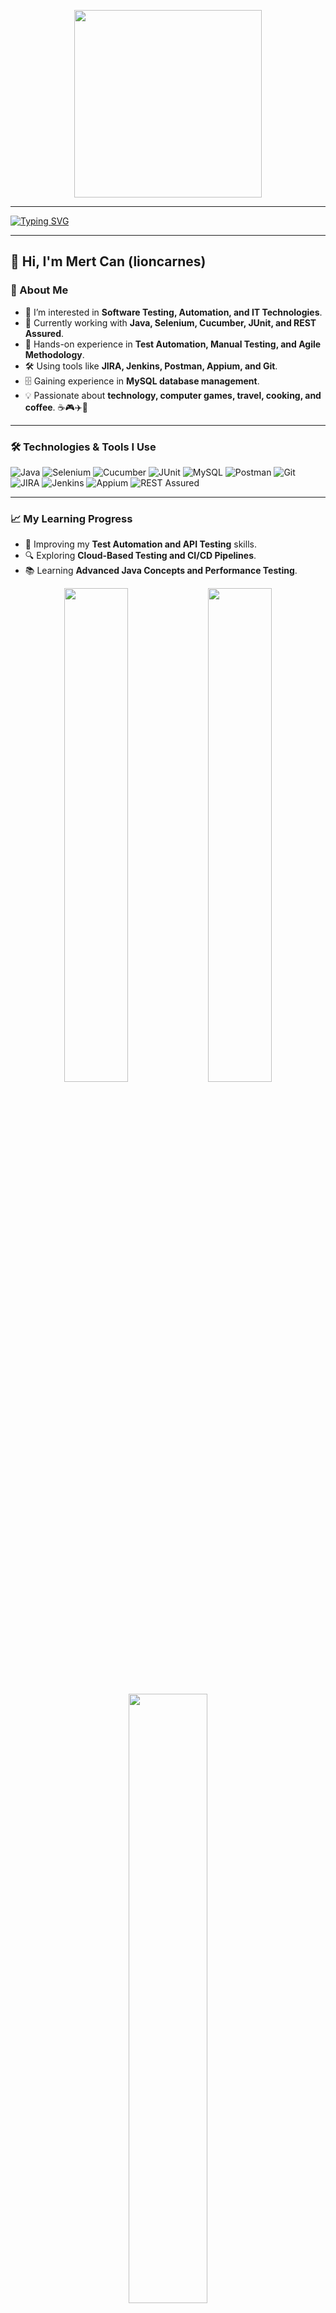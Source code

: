 <p align="center">
  <img width="300" src="https://media0.giphy.com/media/v1.Y2lkPTc5MGI3NjExOXZheDB3YnQ1dWpwazdwbHFvYnNmdWluNmV5dzdtaW4yeHVrdTJwaCZlcD12MV9pbnRlcm5hbF9naWZfYnlfaWQmY3Q9Zw/ZFngIYWIg2QJgQQTMf/giphy.gif"/>
</p>



---




[![Typing SVG](https://readme-typing-svg.herokuapp.com?font=Fira+Code&weight=500&size=21&pause=1000&color=48F737&background=B1D5FF00&width=435&lines=+Mert+Can+Ozdemir+;QA+Automation+Test+Engineer+%F0%9F%96%A5%EF%B8%8F;Welcome+to+my+Github+World+%F0%9F%8C%8E)](https://git.io/typing-svg)

---


## 👋 Hi, I'm Mert Can (lioncarnes)  

### 🚀 About Me
- 👀 I’m interested in **Software Testing, Automation, and IT Technologies**.
- 🌱 Currently working with **Java, Selenium, Cucumber, JUnit, and REST Assured**.
- 🚀 Hands-on experience in **Test Automation, Manual Testing, and Agile Methodology**.
- 🛠️ Using tools like **JIRA, Jenkins, Postman, Appium, and Git**.
- 🗄️ Gaining experience in **MySQL database management**.
- 💡 Passionate about **technology, computer games, travel, cooking, and coffee**. ☕🎮✈️🍳

---

### 🛠️ Technologies & Tools I Use

![Java](https://img.shields.io/badge/Java-ED8B00?style=for-the-badge&logo=openjdk&logoColor=white)
![Selenium](https://img.shields.io/badge/Selenium-43B02A?style=for-the-badge&logo=selenium&logoColor=white)
![Cucumber](https://img.shields.io/badge/Cucumber-23D96C?style=for-the-badge&logo=cucumber&logoColor=white)
![JUnit](https://img.shields.io/badge/JUnit-25A162?style=for-the-badge&logo=junit5&logoColor=white)
![MySQL](https://img.shields.io/badge/MySQL-4479A1?style=for-the-badge&logo=mysql&logoColor=white)
![Postman](https://img.shields.io/badge/Postman-FF6C37?style=for-the-badge&logo=postman&logoColor=white)
![Git](https://img.shields.io/badge/Git-F05032?style=for-the-badge&logo=git&logoColor=white)
![JIRA](https://img.shields.io/badge/JIRA-0052CC?style=for-the-badge&logo=jira&logoColor=white)
![Jenkins](https://img.shields.io/badge/Jenkins-D24939?style=for-the-badge&logo=jenkins&logoColor=white)
![Appium](https://img.shields.io/badge/Appium-9B4F96?style=for-the-badge&logo=appium&logoColor=white)
![REST Assured](https://img.shields.io/badge/REST%20Assured-00A98F?style=for-the-badge&logo=rest-assured&logoColor=white)

---

### 📈 My Learning Progress
- 🚀 Improving my **Test Automation and API Testing** skills.
- 🔍 Exploring **Cloud-Based Testing and CI/CD Pipelines**.
- 📚 Learning **Advanced Java Concepts and Performance Testing**.

<p align="center">
  <img src="https://github-readme-stats.vercel.app/api?username=lioncarnes&show_icons=true&theme=radical" width="45%" />
  <img src="https://github-readme-streak-stats.herokuapp.com/?user=lioncarnes&theme=radical" width="45%" />
</p>

<p align="center">
  <img src="https://github-readme-stats.vercel.app/api/top-langs/?username=lioncarnes&layout=compact&theme=radical" width="50%" />
</p>


---

### 📫 How to Reach Me
💼 LinkedIn:  
📧 Email: 

😄 **Pronouns:** he/him  
⚡ **Fun fact:** I love **coffee, tech gadgets, traveling, gaming, and cooking!** ☕🎮🍳
